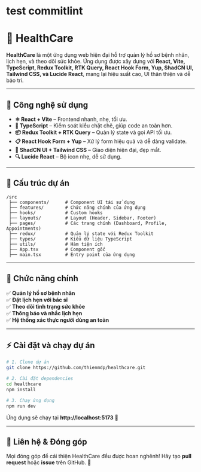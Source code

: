 # test commitlint

# 🏥 **HealthCare**

**HealthCare** là một ứng dụng web hiện đại hỗ trợ quản lý hồ sơ bệnh nhân, lịch hẹn, và theo dõi sức khỏe. Ứng dụng được xây dựng với **React, Vite, TypeScript, Redux Toolkit, RTK Query, React Hook Form, Yup, ShadCN UI, Tailwind CSS, và Lucide React**, mang lại hiệu suất cao, UI thân thiện và dễ bảo trì.

---

## 🚀 **Công nghệ sử dụng**

- **⚛️ React + Vite** – Frontend nhanh, nhẹ, tối ưu.
- **📌 TypeScript** – Kiểm soát kiểu chặt chẽ, giúp code an toàn hơn.
- **📦 Redux Toolkit + RTK Query** – Quản lý state và gọi API tối ưu.
- **📋 React Hook Form + Yup** – Xử lý form hiệu quả và dễ dàng validate.
- **🎨 ShadCN UI + Tailwind CSS** – Giao diện hiện đại, đẹp mắt.
- **🔍 Lucide React** – Bộ icon nhẹ, dễ sử dụng.

---

## 📂 **Cấu trúc dự án**

```
/src
 ├── components/      # Component UI tái sử dụng
 ├── features/        # Chức năng chính của ứng dụng
 ├── hooks/           # Custom hooks
 ├── layouts/         # Layout (Header, Sidebar, Footer)
 ├── pages/           # Các trang chính (Dashboard, Profile, Appointments)
 ├── redux/           # Quản lý state với Redux Toolkit
 ├── types/           # Kiểu dữ liệu TypeScript
 ├── utils/           # Hàm tiện ích
 ├── App.tsx          # Component gốc
 ├── main.tsx         # Entry point của ứng dụng
```

---

## 📌 **Chức năng chính**

✅ **Quản lý hồ sơ bệnh nhân**  
✅ **Đặt lịch hẹn với bác sĩ**  
✅ **Theo dõi tình trạng sức khỏe**  
✅ **Thông báo và nhắc lịch hẹn**  
✅ **Hệ thống xác thực người dùng an toàn**

---

## ⚡ **Cài đặt và chạy dự án**

```bash
# 1. Clone dự án
git clone https://github.com/thienmdp/healthcare.git

# 2. Cài đặt dependencies
cd healthcare
npm install

# 3. Chạy ứng dụng
npm run dev
```

Ứng dụng sẽ chạy tại **http://localhost:5173** 🚀

---

## 🎯 **Liên hệ & Đóng góp**

Mọi đóng góp để cải thiện HealthCare đều được hoan nghênh! Hãy tạo **pull request** hoặc **issue** trên GitHub. 💙
